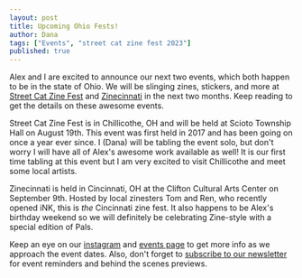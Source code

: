 ```yaml
---
layout: post
title: Upcoming Ohio Fests!
author: Dana
tags: ["Events", "street cat zine fest 2023"]
published: true
---
```


Alex and I are excited to announce our next two events, which both happen to be in the state of Ohio. We will be slinging zines, stickers, and more at [Street Cat Zine Fest](https://streetcatzinefest.org/) and [Zinecinnati](https://www.zinecinnati.com/) in the next two months. Keep reading to get the details on these awesome events.

<!--more-->

Street Cat Zine Fest is in Chillicothe, OH and will be held at Scioto Township Hall on August 19th. This event was first held in 2017 and has been going on once a year ever since. I (Dana) will be tabling the event solo, but don't worry I will have all of Alex's awesome work available as well! It is our first time tabling at this event but I am very excited to visit Chillicothe and meet some local artists.

Zinecinnati is held in Cincinnati, OH at the Clifton Cultural Arts Center on September 9th. Hosted by local zinesters Tom and Ren, who recently opened iNK, this is *the* Cincinnati zine fest. It also happens to be Alex's birthday weekend so we will definitely be celebrating Zine-style with a special edition of Pals. 

Keep an eye on our [instagram](https://www.instagram.com/dna.artists/) and [events page](https://www.dnaartists.net/events/) to get more info as we approach the event dates. Also, don't forget to [subscribe to our newsletter](https://pencilbooth.com/dna) for event reminders and behind the scenes previews.
